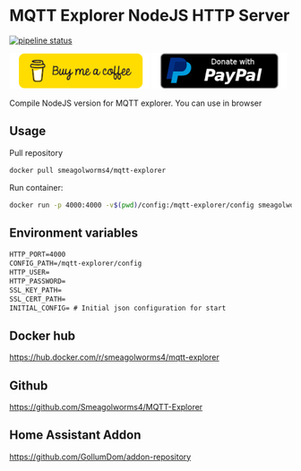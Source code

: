 # MQTT Explorer NodeJS HTTP Server

[![pipeline status](https://github.com/Smeagolworms4/MQTT-Explorer/actions/workflows/build_images.yml/badge.svg)](https://github.com/Smeagolworms4/MQTT-Explorer/actions/workflows/build_images.yml)


[!["Buy Me A Coffee"](https://raw.githubusercontent.com/Smeagolworms4/donate-assets/master/coffee.png)](https://www.buymeacoffee.com/smeagolworms4)
[!["Buy Me A Coffee"](https://raw.githubusercontent.com/Smeagolworms4/donate-assets/master/paypal.png)](https://www.paypal.com/donate/?business=SURRPGEXF4YVU&no_recurring=0&item_name=Hello%2C+I%27m+SmeagolWorms4.+For+my+open+source+projects.%0AThanks+you+very+mutch+%21%21%21&currency_code=EUR)


Compile NodeJS version for MQTT explorer. You can use in browser

## Usage

Pull repository

```bash
docker pull smeagolworms4/mqtt-explorer
```


Run container:

```bash
docker run -p 4000:4000 -v$(pwd)/config:/mqtt-explorer/config smeagolworms4/mqtt-explorer
```

## Environment variables

```
HTTP_PORT=4000
CONFIG_PATH=/mqtt-explorer/config
HTTP_USER=
HTTP_PASSWORD=
SSL_KEY_PATH=
SSL_CERT_PATH=
INITIAL_CONFIG= # Initial json configuration for start
```


## Docker hub

https://hub.docker.com/r/smeagolworms4/mqtt-explorer

## Github

https://github.com/Smeagolworms4/MQTT-Explorer

## Home Assistant Addon

https://github.com/GollumDom/addon-repository
